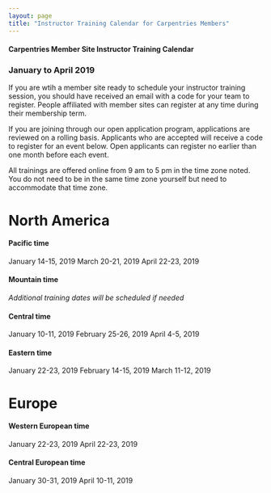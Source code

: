 ```yaml
---
layout: page
title: "Instructor Training Calendar for Carpentries Members"
---
```



#### Carpentries Member Site Instructor Training Calendar
###  January to April 2019

If you are wtih a member site ready to schedule your instructor training session, you should have received an email with a code for your team to register. People affiliated with member sites can register at any time during their membership term.

If you are joining through our open application program, applications are reviewed on a rolling basis.  Applicants who are accepted will receive a code to register for an event below.  Open applicants can register no earlier than one month before each event.

All trainings are offered online from 9 am to 5 pm in the time zone noted.  You do not need to be in the same time zone yourself but need to accommodate that time zone. 


# North America

#### Pacific time
January 14-15, 2019
March 20-21, 2019
April 22-23, 2019

#### Mountain time
*Additional training dates will be scheduled if needed*

#### Central time
January 10-11, 2019
February 25-26, 2019
April 4-5, 2019

#### Eastern time
January 22-23, 2019
February 14-15, 2019
March 11-12, 2019

# Europe

#### Western European time
January 22-23, 2019
April 22-23, 2019

#### Central European time
January 30-31, 2019
April 10-11, 2019



